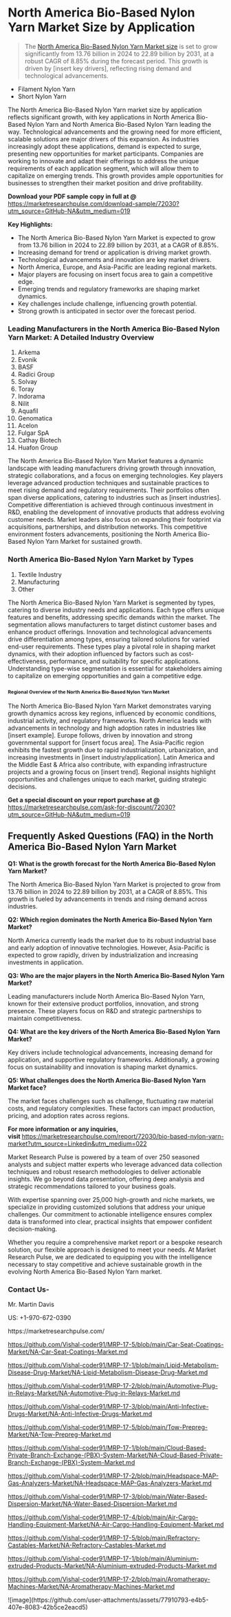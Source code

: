 <h1>North America Bio-Based Nylon Yarn Market&nbsp;Size by Application</h1><blockquote><p>The <a href="https://marketresearchpulse.com/download-sample/72030?utm_source=GitHub-NA&amp;utm_medium=019">North America Bio-Based Nylon Yarn Market size</a> is set to grow significantly from 13.76 billion in 2024 to 22.89 billion by 2031, at a robust CAGR of 8.85% during the forecast period. This growth is driven by [insert key drivers], reflecting rising demand and technological advancements.</p></blockquote><ul><li>Filament Nylon Yarn<li> Short Nylon Yarn</li></ul><p>The North America Bio-Based Nylon Yarn market size by application reflects significant growth, with key applications in North America Bio-Based Nylon Yarn and North America Bio-Based Nylon Yarn leading the way. Technological advancements and the growing need for more efficient, scalable solutions are major drivers of this expansion. As industries increasingly adopt these applications, demand is expected to surge, presenting new opportunities for market participants. Companies are working to innovate and adapt their offerings to address the unique requirements of each application segment, which will allow them to capitalize on emerging trends. This growth provides ample opportunities for businesses to strengthen their market position and drive profitability.</p><p><strong>Download your PDF sample copy in full at @ </strong><a href="https://marketresearchpulse.com/download-sample/72030?utm_source=GitHub-NA&amp;utm_medium=019">https://marketresearchpulse.com/download-sample/72030?utm_source=GitHub-NA&amp;utm_medium=019</a></p><p><strong>Key Highlights: </strong></p><ul><li>The North America Bio-Based Nylon Yarn Market is expected to grow from 13.76 billion in 2024 to 22.89 billion by 2031, at a CAGR of 8.85%.</li><li>Increasing demand for trend or application is driving market growth.</li><li>Technological advancements and innovation are key market drivers.</li><li>North America, Europe, and Asia-Pacific are leading regional markets.</li><li>Major players are focusing on insert focus area to gain a competitive edge.</li><li>Emerging trends and regulatory frameworks are shaping market dynamics.</li><li>Key challenges include challenge, influencing growth potential.</li><li>Strong growth is anticipated in sector over the forecast period.</li></ul><h3>Leading Manufacturers in the North America Bio-Based Nylon Yarn Market: A Detailed Industry Overview</h3><ol><li>Arkema</li><li>Evonik</li><li>BASF</li><li>Radici Group</li><li>Solvay</li><li>Toray</li><li>Indorama</li><li>Nilit</li><li>Aquafil</li><li>Genomatica</li><li>Acelon</li><li>Fulgar SpA</li><li>Cathay Biotech</li><li>Huafon Group</li></ol><div class="flex max-w-full flex-col flex-grow"><div class="min-h-8 text-message flex w-full flex-col items-end gap-2 whitespace-normal break-words [.text-message+&amp;]:mt-5" dir="auto" data-message-author-role="assistant" data-message-id="fd8432e4-4910-450d-b182-61b7bfb0a01f" data-message-model-slug="gpt-4o"><div class="flex w-full flex-col gap-1 empty:hidden first:pt-[3px]"><div class="markdown prose w-full break-words dark:prose-invert light"><p>The North America Bio-Based Nylon Yarn Market features a dynamic landscape with leading manufacturers driving growth through innovation, strategic collaborations, and a focus on emerging technologies. Key players leverage advanced production techniques and sustainable practices to meet rising demand and regulatory requirements. Their portfolios often span diverse applications, catering to industries such as [insert industries]. Competitive differentiation is achieved through continuous investment in R&amp;D, enabling the development of innovative products that address evolving customer needs. Market leaders also focus on expanding their footprint via acquisitions, partnerships, and distribution networks. This competitive environment fosters advancements, positioning the North America Bio-Based Nylon Yarn Market for sustained growth.</p></div></div></div></div><h3>North America Bio-Based Nylon Yarn Market by Types</h3><ol><li>Textile Industry<li> Manufacturing<li> Other</li></ol><div class="flex max-w-full flex-col flex-grow"><div class="min-h-8 text-message flex w-full flex-col items-end gap-2 whitespace-normal break-words [.text-message+&amp;]:mt-5" dir="auto" data-message-author-role="assistant" data-message-id="084470be-0bb7-4664-bddf-5156b4f41249" data-message-model-slug="gpt-4o-mini"><div class="flex w-full flex-col gap-1 empty:hidden first:pt-[3px]"><div class="markdown prose w-full break-words dark:prose-invert light"><p>The North America Bio-Based Nylon Yarn Market is segmented by types, catering to diverse industry needs and applications. Each type offers unique features and benefits, addressing specific demands within the market. The segmentation allows manufacturers to target distinct customer bases and enhance product offerings. Innovation and technological advancements drive differentiation among types, ensuring tailored solutions for varied end-user requirements. These types play a pivotal role in shaping market dynamics, with their adoption influenced by factors such as cost-effectiveness, performance, and suitability for specific applications. Understanding type-wise segmentation is essential for stakeholders aiming to capitalize on emerging opportunities and gain a competitive edge.</p></div></div></div></div><h3><span style="font-size: 11px;">Regional Overview of the North America Bio-Based Nylon Yarn Market</span></h3><div class="flex max-w-full flex-col flex-grow"><div class="min-h-8 text-message flex w-full flex-col items-end gap-2 whitespace-normal break-words [.text-message+&amp;]:mt-5" dir="auto" data-message-author-role="assistant" data-message-id="e9038762-ce64-4e30-91c9-9bd413514231" data-message-model-slug="gpt-4o-mini"><div class="flex w-full flex-col gap-1 empty:hidden first:pt-[3px]"><div class="markdown prose w-full break-words dark:prose-invert light"><p>The North America Bio-Based Nylon Yarn Market demonstrates varying growth dynamics across key regions, influenced by economic conditions, industrial activity, and regulatory frameworks. North America leads with advancements in technology and high adoption rates in industries like [insert example]. Europe follows, driven by innovation and strong governmental support for [insert focus area]. The Asia-Pacific region exhibits the fastest growth due to rapid industrialization, urbanization, and increasing investments in [insert industry/application]. Latin America and the Middle East &amp; Africa also contribute, with expanding infrastructure projects and a growing focus on [insert trend]. Regional insights highlight opportunities and challenges unique to each market, guiding strategic decisions.</p></div></div></div></div><p><strong>Get a special discount on your report purchase at @ </strong><a href="https://marketresearchpulse.com/ask-for-discount/72030?utm_source=GitHub-NA&amp;utm_medium=019">https://marketresearchpulse.com/ask-for-discount/72030?utm_source=GitHub-NA&amp;utm_medium=019</a></p><h2>Frequently Asked Questions (FAQ) in the North America Bio-Based Nylon Yarn Market</h2><p><strong>Q1: What is the growth forecast for the North America Bio-Based Nylon Yarn Market?</strong></p><p>The North America Bio-Based Nylon Yarn Market is projected to grow from 13.76 billion in 2024 to 22.89 billion by 2031, at a CAGR of 8.85%. This growth is fueled by advancements in trends and rising demand across industries.</p><p><strong>Q2: Which region dominates the North America Bio-Based Nylon Yarn Market?</strong></p><p>North America currently leads the market due to its robust industrial base and early adoption of innovative technologies. However, Asia-Pacific is expected to grow rapidly, driven by industrialization and increasing investments in application.</p><p><strong>Q3: Who are the major players in the North America Bio-Based Nylon Yarn Market?</strong></p><p>Leading manufacturers include North America Bio-Based Nylon Yarn, known for their extensive product portfolios, innovation, and strong presence. These players focus on R&amp;D and strategic partnerships to maintain competitiveness.</p><p><strong>Q4: What are the key drivers of the North America Bio-Based Nylon Yarn Market?</strong></p><p>Key drivers include technological advancements, increasing demand for application, and supportive regulatory frameworks. Additionally, a growing focus on sustainability and innovation is shaping market dynamics.</p><p><strong>Q5: What challenges does the North America Bio-Based Nylon Yarn Market face?</strong></p><p>The market faces challenges such as challenge, fluctuating raw material costs, and regulatory complexities. These factors can impact production, pricing, and adoption rates across regions.</p><p><strong>For more information or any inquiries, visit&nbsp;</strong><a href="https://marketresearchpulse.com/report/72030/bio-based-nylon-yarn-market?utm_source=Linkedin&utm_medium=022">https://marketresearchpulse.com/report/72030/bio-based-nylon-yarn-market?utm_source=Linkedin&utm_medium=022</a></p><p>Market Research Pulse is powered by a team of over 250 seasoned analysts and subject matter experts who leverage advanced data collection techniques and robust research methodologies to deliver actionable insights. We go beyond data presentation, offering deep analysis and strategic recommendations tailored to your business goals.</p><p>With expertise spanning over 25,000 high-growth and niche markets, we specialize in providing customized solutions that address your unique challenges. Our commitment to actionable intelligence ensures complex data is transformed into clear, practical insights that empower confident decision-making.</p><p>Whether you require a comprehensive market report or a bespoke research solution, our flexible approach is designed to meet your needs. At Market Research Pulse, we are dedicated to equipping you with the intelligence necessary to stay competitive and achieve sustainable growth in the evolving North America Bio-Based Nylon Yarn market.</p><h3><strong>Contact Us-</strong></h3><p>Mr. Martin Davis</p><p>US: +1-970-672-0390</p><p>https://marketresearchpulse.com/</p><p><a href="https://github.com/Vishal-coder91/MRP-17-5/blob/main/Car-Seat-Coatings-Market/NA-Car-Seat-Coatings-Market.md">https://github.com/Vishal-coder91/MRP-17-5/blob/main/Car-Seat-Coatings-Market/NA-Car-Seat-Coatings-Market.md</a></p><p><a href="https://github.com/Vishal-coder91/MRP-17-1/blob/main/Lipid-Metabolism-Disease-Drug-Market/NA-Lipid-Metabolism-Disease-Drug-Market.md">https://github.com/Vishal-coder91/MRP-17-1/blob/main/Lipid-Metabolism-Disease-Drug-Market/NA-Lipid-Metabolism-Disease-Drug-Market.md</a></p><p><a href="https://github.com/Vishal-coder91/MRP-17-2/blob/main/Automotive-Plug-in-Relays-Market/NA-Automotive-Plug-in-Relays-Market.md">https://github.com/Vishal-coder91/MRP-17-2/blob/main/Automotive-Plug-in-Relays-Market/NA-Automotive-Plug-in-Relays-Market.md</a></p><p><a href="https://github.com/Vishal-coder91/MRP-17-3/blob/main/Anti-Infective-Drugs-Market/NA-Anti-Infective-Drugs-Market.md">https://github.com/Vishal-coder91/MRP-17-3/blob/main/Anti-Infective-Drugs-Market/NA-Anti-Infective-Drugs-Market.md</a></p><p><a href="https://github.com/Vishal-coder91/MRP-17-5/blob/main/Tow-Prepreg-Market/NA-Tow-Prepreg-Market.md">https://github.com/Vishal-coder91/MRP-17-5/blob/main/Tow-Prepreg-Market/NA-Tow-Prepreg-Market.md</a></p><p><a href="https://github.com/Vishal-coder91/MRP-17-1/blob/main/Cloud-Based-Private-Branch-Exchange-(PBX)-System-Market/NA-Cloud-Based-Private-Branch-Exchange-(PBX)-System-Market.md">https://github.com/Vishal-coder91/MRP-17-1/blob/main/Cloud-Based-Private-Branch-Exchange-(PBX)-System-Market/NA-Cloud-Based-Private-Branch-Exchange-(PBX)-System-Market.md</a></p><p><a href="https://github.com/Vishal-coder91/MRP-17-2/blob/main/Headspace-MAP-Gas-Analyzers-Market/NA-Headspace-MAP-Gas-Analyzers-Market.md">https://github.com/Vishal-coder91/MRP-17-2/blob/main/Headspace-MAP-Gas-Analyzers-Market/NA-Headspace-MAP-Gas-Analyzers-Market.md</a></p><p><a href="https://github.com/Vishal-coder91/MRP-17-3/blob/main/Water-Based-Dispersion-Market/NA-Water-Based-Dispersion-Market.md">https://github.com/Vishal-coder91/MRP-17-3/blob/main/Water-Based-Dispersion-Market/NA-Water-Based-Dispersion-Market.md</a></p><p><a href="https://github.com/Vishal-coder91/MRP-17-4/blob/main/Air-Cargo-Handling-Equipment-Market/NA-Air-Cargo-Handling-Equipment-Market.md">https://github.com/Vishal-coder91/MRP-17-4/blob/main/Air-Cargo-Handling-Equipment-Market/NA-Air-Cargo-Handling-Equipment-Market.md</a></p><p><a href="https://github.com/Vishal-coder91/MRP-17-5/blob/main/Refractory-Castables-Market/NA-Refractory-Castables-Market.md">https://github.com/Vishal-coder91/MRP-17-5/blob/main/Refractory-Castables-Market/NA-Refractory-Castables-Market.md</a></p><p><a href="https://github.com/Vishal-coder91/MRP-17-1/blob/main/Aluminium-extruded-Products-Market/NA-Aluminium-extruded-Products-Market.md">https://github.com/Vishal-coder91/MRP-17-1/blob/main/Aluminium-extruded-Products-Market/NA-Aluminium-extruded-Products-Market.md</a></p><p><a href="https://github.com/Vishal-coder91/MRP-17-2/blob/main/Aromatherapy-Machines-Market/NA-Aromatherapy-Machines-Market.md">https://github.com/Vishal-coder91/MRP-17-2/blob/main/Aromatherapy-Machines-Market/NA-Aromatherapy-Machines-Market.md</a></p>
![image](https://github.com/user-attachments/assets/77910793-e4b5-407e-8083-42b5ce2eacd5)
